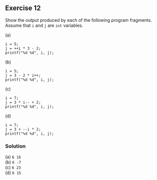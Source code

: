 ## Exercise 12
Show the output produced by each of the following program fragments. Assume that `i` and `j` are `int` variables.

(a)
```
i = 5;
j = ++i * 3 - 2;
printf("%d %d", i, j);
```

(b)
```
i = 5;
j = 3 - 2 * i++;
printf("%d %d", i, j);
```

(c)
```
i = 7;
j = 3 * i-- + 2;
printf("%d %d", i, j);
```

(d)
```
i = 7;
j = 3 + --i * 2;
printf("%d %d", i, j);
```

### Solution
(a) `6 16`</br>
(b) `6 -7`</br>
(c) `6 23`</br>
(d) `6 15`